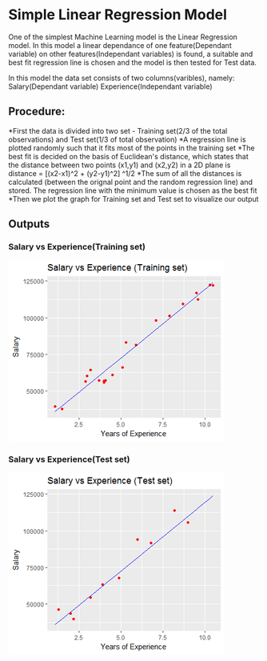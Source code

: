 # Simple Linear Regression Model
One of the simplest Machine Learning model is the Linear Regression model.
In this model a linear dependance of one feature(Dependant variable) on other features(Independant variables) is found, a suitable and best fit regression line is chosen and the model is then tested for Test data.

In this model the data set consists of two columns(varibles), namely:
Salary(Dependant variable)
Experience(Independant variable)

## Procedure:
*First the data is  divided into two set - Training set(2/3 of the total observations) and Test set(1/3 of total observation)
*A regression line is plotted randomly such that it fits most of the points in the training set
*The best fit is decided on the basis of Euclidean's distance, which states that the distance between two points (x1,y1) and (x2,y2) in a 2D plane is 
distance = [(x2-x1)^2 + (y2-y1)^2] ^1/2
*The sum of all the distances is calculated (between the orignal point and the random regression line) and stored. The regression line with the minimum value is chosen as the best fit
*Then we plot the graph for Training set and Test set to visualize our output

## Outputs
### Salary vs Experience(Training set)
![](training_set.png)

### Salary vs Experience(Test set)
![](test_set.png)
